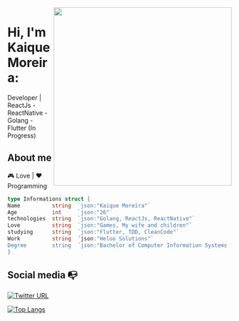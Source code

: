 <img align="right" width="400" height="400" src="https://media.giphy.com/media/10RgZyfaX0HBSg/giphy.gif">


# Hi, I'm Kaique Moreira:

Developer | ReactJs - ReactNative - Golang - Flutter (In Progress)

## About me 

 :video_game: Love | :heart: Programming
```go
type Informations struct {
Name          string  `json:"Kaique Moreira"`
Age           int     `json:"26"`
technologies  string  `json:"Golang, ReactJs, ReactNative"`
Love          string  `json:"Games, My wife and children"`
studying      string  `json:"Flutter, TDD, CleanCode"`
Work          string  ´json:"Heloo Solutions"`
Degree        string  ´json:"Bachelor of Computer Information Systems | Uniesp (In Progress)"`
}
```
## Social media :mailbox_with_no_mail:

[![Twitter URL](https://img.shields.io/twitter/url?color=%230072b1&label=connect&logo=linkedin&logoColor=%230072b1&style=flat-square&url=https%3A%2F%2Fwww.linkedin.com%2Fin%2Falejandro-ramirez-ciceros%2F)](https://www.linkedin.com/in/kaique-moreira-logstay/)

[![Top Langs](https://github-readme-stats.vercel.app/api/wakatime/?username=Logstay&layout=compact)](https://github.com/anuraghazra/github-readme-stats)

